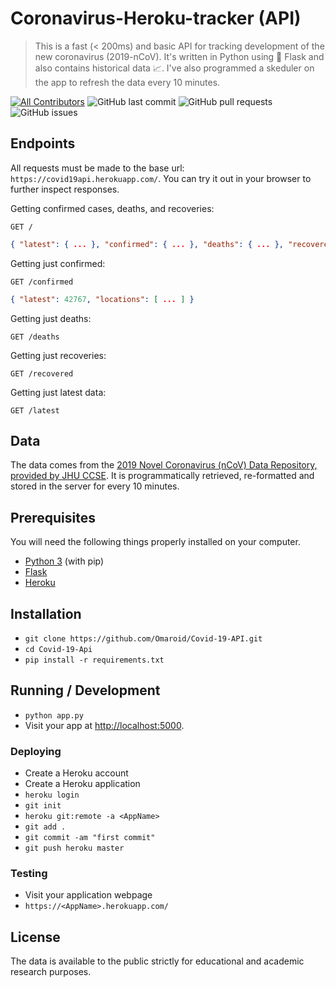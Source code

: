 # Coronavirus-Heroku-tracker (API)

> This is a fast (< 200ms) and basic API for tracking development of the new coronavirus (2019-nCoV). It's written in Python using 🍼 Flask and also contains historical data 📈. I've also programmed a skeduler on the app to refresh the data every 10 minutes.

[![All Contributors](https://img.shields.io/badge/all_contributors-1-orange.svg?style=flat-square)](#contributors-)
![GitHub last commit](https://img.shields.io/github/last-commit/Omaroid/Covid-19-API)
![GitHub pull requests](https://img.shields.io/github/issues-pr/Omaroid/Covid-19-API)
![GitHub issues](https://img.shields.io/github/issues/Omaroid/Covid-19-API)

## Endpoints

All requests must be made to the base url: ``https://covid19api.herokuapp.com/``. You can try it out in your browser to further inspect responses.

Getting confirmed cases, deaths, and recoveries:

```http
GET /
```
```json
{ "latest": { ... }, "confirmed": { ... }, "deaths": { ... }, "recovered": { ... } }
```

Getting just confirmed:

```http
GET /confirmed
```
```json
{ "latest": 42767, "locations": [ ... ] }
```

Getting just deaths:

```http
GET /deaths
```

Getting just recoveries:

```http
GET /recovered
```

Getting just latest data:

```http
GET /latest
```

## Data

The data comes from the [2019 Novel Coronavirus (nCoV) Data Repository, provided
by JHU CCSE](https://github.com/CSSEGISandData/2019-nCoV). It is
programmatically retrieved, re-formatted and stored in the server for every 10 minutes.

## Prerequisites

You will need the following things properly installed on your computer.

* [Python 3](https://www.python.org/downloads/) (with pip)
* [Flask](https://pypi.org/project/Flask/)
* [Heroku](https://devcenter.heroku.com/articles/heroku-cli)

## Installation

* `git clone https://github.com/Omaroid/Covid-19-API.git`
* `cd Covid-19-Api`
* `pip install -r requirements.txt`

## Running / Development

* `python app.py`
* Visit your app at [http://localhost:5000](http://localhost:5000).

### Deploying

* Create a Heroku account
* Create a Heroku application
* `heroku login`
* `git init`
* `heroku git:remote -a <AppName>`
* `git add .`
* `git commit -am "first commit"`
* `git push heroku master`

### Testing

* Visit your application webpage
* `https://<AppName>.herokuapp.com/`

## License

The data is available to the public strictly for educational and academic research purposes.
